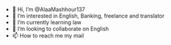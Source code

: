 - 👋 Hi, I’m @AlaaMashhour137
- 👀 I’m interested in English, Banking, freelance and translator 
- 🌱 I’m currently learning law
- 💞️ I’m looking to collaborate on English 
- 📫 How to reach me my mail

<!---
AlaaMashhour137/AlaaMashhour137 is a ✨ special ✨ repository because its `README.md` (this file) appears on your GitHub profile.
You can click the Preview link to take a look at your changes.
--->
